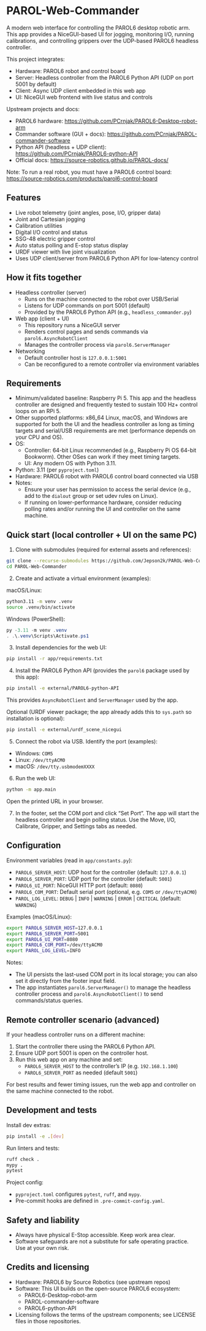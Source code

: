 # PAROL-Web-Commander

A modern web interface for controlling the PAROL6 desktop robotic arm. This app provides a NiceGUI-based UI for jogging, monitoring I/O, running calibrations, and controlling grippers over the UDP-based PAROL6 headless controller.

This project integrates:
- Hardware: PAROL6 robot and control board
- Server: Headless controller from the PAROL6 Python API (UDP on port 5001 by default)
- Client: Async UDP client embedded in this web app
- UI: NiceGUI web frontend with live status and controls

Upstream projects and docs:
- PAROL6 hardware: https://github.com/PCrnjak/PAROL6-Desktop-robot-arm  
- Commander software (GUI + docs): https://github.com/PCrnjak/PAROL-commander-software  
- Python API (headless + UDP client): https://github.com/PCrnjak/PAROL6-python-API  
- Official docs: https://source-robotics.github.io/PAROL-docs/  

Note: To run a real robot, you must have a PAROL6 control board: https://source-robotics.com/products/parol6-control-board

## Features

- Live robot telemetry (joint angles, pose, I/O, gripper data)
- Joint and Cartesian jogging
- Calibration utilities
- Digital I/O control and status
- SSG-48 electric gripper control
- Auto status polling and E-stop status display
- URDF viewer with live joint visualization
- Uses UDP client/server from PAROL6 Python API for low-latency control

## How it fits together

- Headless controller (server)
  - Runs on the machine connected to the robot over USB/Serial
  - Listens for UDP commands on port 5001 (default)
  - Provided by the PAROL6 Python API (e.g., `headless_commander.py`)
- Web app (client + UI)
  - This repository runs a NiceGUI server
  - Renders control pages and sends commands via `parol6.AsyncRobotClient`
  - Manages the controller process via `parol6.ServerManager`
- Networking
  - Default controller host is `127.0.0.1:5001`
  - Can be reconfigured to a remote controller via environment variables

## Requirements

- Minimum/validated baseline: Raspberry Pi 5. This app and the headless controller are designed and frequently tested to sustain 100 Hz+ control loops on an RPi 5.
- Other supported platforms: x86_64 Linux, macOS, and Windows are supported for both the UI and the headless controller as long as timing targets and serial/USB requirements are met (performance depends on your CPU and OS).
- OS:
  - Controller: 64-bit Linux recommended (e.g., Raspberry Pi OS 64-bit Bookworm). Other OSes can work if they meet timing targets.
  - UI: Any modern OS with Python 3.11.
- Python: 3.11 (per `pyproject.toml`)
- Hardware: PAROL6 robot with PAROL6 control board connected via USB
- Notes:
  - Ensure your user has permission to access the serial device (e.g., add to the `dialout` group or set udev rules on Linux).
  - If running on lower-performance hardware, consider reducing polling rates and/or running the UI and controller on the same machine.

## Quick start (local controller + UI on the same PC)

1) Clone with submodules (required for external assets and references):
```bash
git clone --recurse-submodules https://github.com/Jepson2k/PAROL-Web-Commander.git
cd PAROL-Web-Commander
```

2) Create and activate a virtual environment (examples):

macOS/Linux:
```bash
python3.11 -m venv .venv
source .venv/bin/activate
```

Windows (PowerShell):
```powershell
py -3.11 -m venv .venv
. .\.venv\Scripts\Activate.ps1
```

3) Install dependencies for the web UI:
```bash
pip install -r app/requirements.txt
```

4) Install the PAROL6 Python API (provides the `parol6` package used by this app):
```bash
pip install -e external/PAROL6-python-API
```
This provides `AsyncRobotClient` and `ServerManager` used by the app.

Optional (URDF viewer package; the app already adds this to `sys.path` so installation is optional):
```bash
pip install -e external/urdf_scene_nicegui
```

5) Connect the robot via USB. Identify the port (examples):
- Windows: `COM5`
- Linux: `/dev/ttyACM0`
- macOS: `/dev/tty.usbmodemXXXX`

6) Run the web UI:
```bash
python -m app.main
```
Open the printed URL in your browser.

7) In the footer, set the COM port and click “Set Port”. The app will start the headless controller and begin polling status. Use the Move, I/O, Calibrate, Gripper, and Settings tabs as needed.

## Configuration

Environment variables (read in `app/constants.py`):

- `PAROL6_SERVER_HOST`: UDP host for the controller (default: `127.0.0.1`)
- `PAROL6_SERVER_PORT`: UDP port for the controller (default: `5001`)
- `PAROL6_UI_PORT`: NiceGUI HTTP port (default: `8080`)
- `PAROL6_COM_PORT`: Default serial port (optional, e.g. `COM5` or `/dev/ttyACM0`)
- `PAROL_LOG_LEVEL`: `DEBUG` | `INFO` | `WARNING` | `ERROR` | `CRITICAL` (default: `WARNING`)

Examples (macOS/Linux):
```bash
export PAROL6_SERVER_HOST=127.0.0.1
export PAROL6_SERVER_PORT=5001
export PAROL6_UI_PORT=8080
export PAROL6_COM_PORT=/dev/ttyACM0
export PAROL_LOG_LEVEL=INFO
```

Notes:
- The UI persists the last-used COM port in its local storage; you can also set it directly from the footer input field.
- The app instantiates `parol6.ServerManager()` to manage the headless controller process and `parol6.AsyncRobotClient()` to send commands/status queries.

## Remote controller scenario (advanced)

If your headless controller runs on a different machine:

1. Start the controller there using the PAROL6 Python API.
2. Ensure UDP port 5001 is open on the controller host.
3. Run this web app on any machine and set:
   - `PAROL6_SERVER_HOST` to the controller’s IP (e.g. `192.168.1.100`)
   - `PAROL6_SERVER_PORT` as needed (default `5001`)

For best results and fewer timing issues, run the web app and controller on the same machine connected to the robot.

## Development and tests

Install dev extras:
```bash
pip install -e .[dev]
```

Run linters and tests:
```bash
ruff check .
mypy .
pytest
```

Project config:
- `pyproject.toml` configures `pytest`, `ruff`, and `mypy`.
- Pre-commit hooks are defined in `.pre-commit-config.yaml`.

## Safety and liability

- Always have physical E-Stop accessible. Keep work area clear.
- Software safeguards are not a substitute for safe operating practice. Use at your own risk.

## Credits and licensing

- Hardware: PAROL6 by Source Robotics (see upstream repos)
- Software: This UI builds on the open-source PAROL6 ecosystem:
  - PAROL6-Desktop-robot-arm
  - PAROL-commander-software
  - PAROL6-python-API
- Licensing follows the terms of the upstream components; see LICENSE files in those repositories.
